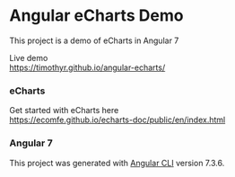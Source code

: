 # Angular eCharts Demo

This project is a demo of eCharts in Angular 7  

Live demo  
https://timothyr.github.io/angular-echarts/

### eCharts
Get started with eCharts here  
https://ecomfe.github.io/echarts-doc/public/en/index.html

### Angular 7
This project was generated with [Angular CLI](https://github.com/angular/angular-cli) version 7.3.6.
